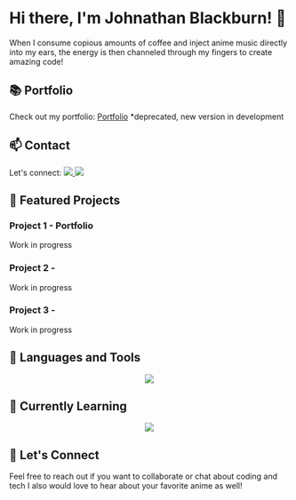# Hi there, I'm Johnathan Blackburn! 👋
When I consume copious amounts of coffee and inject anime music directly into my ears, the energy is then channeled through my fingers to create amazing code!

## 📚 Portfolio
Check out my portfolio: [Portfolio](https://cocodes.github.io/) *deprecated, new version in development

## 📫 Contact
Let's connect: 
<a href="https://www.linkedin.com/in/jhblackburn/">
    <img src="https://skillicons.dev/icons?i=linkedin" />
</a>
<a href="https://github.com/cocodes">
    <img src="https://skillicons.dev/icons?i=github" />
</a>

## 🚀 Featured Projects
### Project 1 - Portfolio
Work in progress

### Project 2 -
Work in progress

### Project 3 -
Work in progress

## 🔧 Languages and Tools
<p align="center">
  <a href="https://skillicons.dev">
    <img src="https://skillicons.dev/icons?i=html,css,js,vue,git,postman,vite,vscode,bash,powershell" />
  </a>
</p>

## 🌱 Currently Learning
<p align="center">
  <a href="https://skillicons.dev">
    <img src="https://skillicons.dev/icons?i=ts,nuxtjs,laravel,php,mysql,threejs,tailwind" />
  </a>
</p>

## 💬 Let's Connect
Feel free to reach out if you want to collaborate or chat about coding and tech
I also would love to hear about your favorite anime as well!
